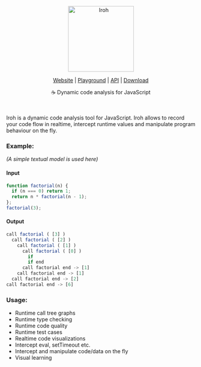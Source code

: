 <p align="center">
  <a href="http://maierfelix.github.io/Iroh/">
    <img alt="Iroh" src="http://i.imgur.com/q7DYXfF.png" height="175">
  </a>
</p>

<p align="center">
  <a href="http://maierfelix.github.io/Iroh/">Website</a> |
  <a href="http://maierfelix.github.io/Iroh/playground/index.html">Playground</a> |
  <a href="https://github.com/maierfelix/Iroh/blob/master/API.md">API</a> |
  <a href="https://github.com/maierfelix/Iroh/releases">Download</a>
</p>

<p align="center">
  ☕ Dynamic code analysis for JavaScript
</p>

<br/>

Iroh is a dynamic code analysis tool for JavaScript.
Iroh allows to record your code flow in realtime, intercept runtime values and manipulate program behaviour on the fly. 

### Example:
*(A simple textual model is used here)*
#### Input
````js
function factorial(n) {
  if (n === 0) return 1;
  return n * factorial(n - 1);
};
factorial(3);
````
#### Output
````js
call factorial ( [3] )
  call factorial ( [2] )
    call factorial ( [1] )
      call factorial ( [0] )
        if
        if end
      call factorial end -> [1]
    call factorial end -> [1]
  call factorial end -> [2]
call factorial end -> [6]
````

### Usage:
 * Runtime call tree graphs
 * Runtime type checking
 * Runtime code quality
 * Runtime test cases
 * Realtime code visualizations
 * Intercept eval, setTimeout etc.
 * Intercept and manipulate code/data on the fly
 * Visual learning
